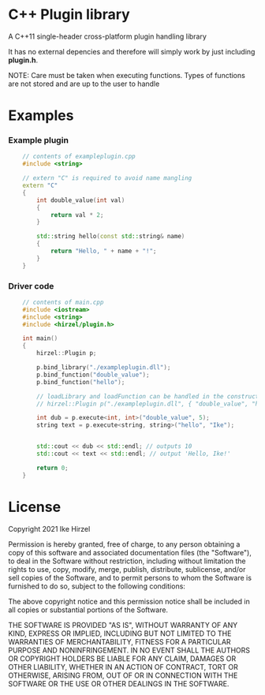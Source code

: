 # C++ Plugin library

A C++11 single-header cross-platform plugin handling library

It has no external depencies and therefore will simply work by just including **plugin.h**.

NOTE: Care must be taken when executing functions. Types of functions are not stored and 
are up to the user to handle

# Examples

### Example plugin
```c++
	// contents of exampleplugin.cpp
	#include <string>

	// extern "C" is required to avoid name mangling
	extern "C"
	{
		int double_value(int val)
		{
			return val * 2;
		}

		std::string hello(const std::string& name)
		{
			return "Hello, " + name + "!";
		}
	}
```

### Driver code
```c++
	// contents of main.cpp
	#include <iostream>
	#include <string>
	#include <hirzel/plugin.h>

	int main()
	{
		hirzel::Plugin p;

		p.bind_library("./exampleplugin.dll");
		p.bind_function("double_value");
		p.bind_function("hello");

		// loadLibrary and loadFunction can be handled in the constructor well:
		// hirzel::Plugin p("./exampleplugin.dll", { "double_value", "hello" });

		int dub = p.execute<int, int>("double_value", 5);
		string text = p.execute<string, string>("hello", "Ike");


		std::cout << dub << std::endl; // outputs 10
		std::cout << text << std::endl; // output 'Hello, Ike!'

		return 0;
	}
```

# License

Copyright 2021 Ike Hirzel

Permission is hereby granted, free of charge, to any person obtaining a copy of
this software and associated documentation files (the "Software"), to deal in
the Software without restriction, including without limitation the rights to
use, copy, modify, merge, publish, distribute, sublicense, and/or sell copies of
the Software, and to permit persons to whom the Software is furnished to do so,
subject to the following conditions:

The above copyright notice and this permission notice shall be included in all
copies or substantial portions of the Software.

THE SOFTWARE IS PROVIDED "AS IS", WITHOUT WARRANTY OF ANY KIND, EXPRESS OR
IMPLIED, INCLUDING BUT NOT LIMITED TO THE WARRANTIES OF MERCHANTABILITY, FITNESS
FOR A PARTICULAR PURPOSE AND NONINFRINGEMENT. IN NO EVENT SHALL THE AUTHORS OR
COPYRIGHT HOLDERS BE LIABLE FOR ANY CLAIM, DAMAGES OR OTHER LIABILITY, WHETHER
IN AN ACTION OF CONTRACT, TORT OR OTHERWISE, ARISING FROM, OUT OF OR IN
CONNECTION WITH THE SOFTWARE OR THE USE OR OTHER DEALINGS IN THE SOFTWARE.

